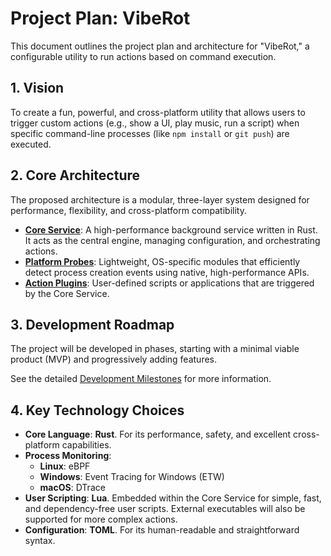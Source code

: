 # Project Plan: VibeRot

This document outlines the project plan and architecture for "VibeRot," a configurable utility to run actions based on command execution.

## 1. Vision

To create a fun, powerful, and cross-platform utility that allows users to trigger custom actions (e.g., show a UI, play music, run a script) when specific command-line processes (like `npm install` or `git push`) are executed.

## 2. Core Architecture

The proposed architecture is a modular, three-layer system designed for performance, flexibility, and cross-platform compatibility.

- **[Core Service](./core_service.md)**: A high-performance background service written in Rust. It acts as the central engine, managing configuration, and orchestrating actions.
- **[Platform Probes](./platform_probes.md)**: Lightweight, OS-specific modules that efficiently detect process creation events using native, high-performance APIs.
- **[Action Plugins](./action_plugins.md)**: User-defined scripts or applications that are triggered by the Core Service.

## 3. Development Roadmap

The project will be developed in phases, starting with a minimal viable product (MVP) and progressively adding features.

See the detailed [Development Milestones](./milestones.md) for more information.

## 4. Key Technology Choices

- **Core Language**: **Rust**. For its performance, safety, and excellent cross-platform capabilities.
- **Process Monitoring**:
    - **Linux**: eBPF
    - **Windows**: Event Tracing for Windows (ETW)
    - **macOS**: DTrace
- **User Scripting**: **Lua**. Embedded within the Core Service for simple, fast, and dependency-free user scripts. External executables will also be supported for more complex actions.
- **Configuration**: **TOML**. For its human-readable and straightforward syntax.
